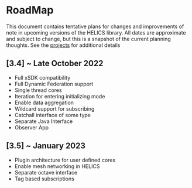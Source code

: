 # RoadMap

This document contains tentative plans for changes and improvements of note in upcoming versions of the HELICS library. All dates are approximate and subject to change, but this is a snapshot of the current planning thoughts. See the [projects](https://github.com/GMLC-TDC/HELICS/projects) for additional details

## \[3.4\] ~ Late October 2022

- Full xSDK compatibility
- Full Dynamic Federation support
- Single thread cores
- Iteration for entering initializing mode
- Enable data aggregation
- Wildcard support for subscribing
- Catchall interface of some type
- Separate Java Interface
- Observer App

## \[3.5\] ~ January 2023

- Plugin architecture for user defined cores
- Enable mesh networking in HELICS
- Separate octave interface
- Tag based subscriptions
